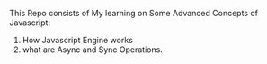 This Repo consists of My learning on Some Advanced Concepts of Javascript:
  1. How Javascript Engine works
  2. what are Async and Sync Operations.
